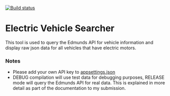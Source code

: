 [![Build status](https://ci.appveyor.com/api/projects/status/hun6ogroefx5eq4r?svg=true)](https://ci.appveyor.com/project/mtscanlan/electricvehiclesearcher)
# Electric Vehicle Searcher
This tool is used to query the Edmunds API for vehicle information and display raw json data for all vehicles that have electric motors. 
### Notes
- Please add your own API key to [appsettings.json](https://github.com/ms-edm/Edmunds-FC/blob/master/src/ElectricVehicleSearcher/appsettings.json)
- DEBUG compilation will use test data for debugging purposes, RELEASE mode will query the Edmunds API for real data. This is explained in more detail as part of the documentation to my submission.